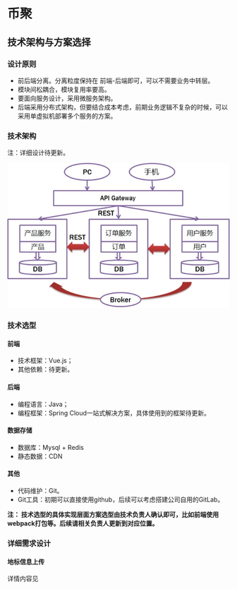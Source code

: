 # 币聚

## 技术架构与方案选择

### 设计原则
* 前后端分离。分离粒度保持在 前端-后端即可，可以不需要业务中转层。
* 模块间松耦合，模块复用率要高。
* 要面向服务设计，采用微服务架构。
* 后端采用分布式架构，但要结合成本考虑，前期业务逻辑不复杂的时候，可以采用单虚拟机部署多个服务的方案。

### 技术架构

注：详细设计待更新。

![IMAGE](image/1.jpg)

### 技术选型
#### 前端
* 技术框架：Vue.js；
* 其他依赖：待更新。

#### 后端
* 编程语言：Java；
* 编程框架：Spring Cloud一站式解决方案，具体使用到的框架待更新。

#### 数据存储
* 数据库：Mysql + Redis
* 静态数据：CDN

#### 其他
* 代码维护：Git。
* Git工具：初期可以直接使用github，后续可以考虑搭建公司自用的GitLab。


**注： 技术选型的具体实现层面方案选型由技术负责人确认即可，比如前端使用webpack打包等。后续请相关负责人更新到对应位置。**

### 详细需求设计

#### 地标信息上传
详情内容见
